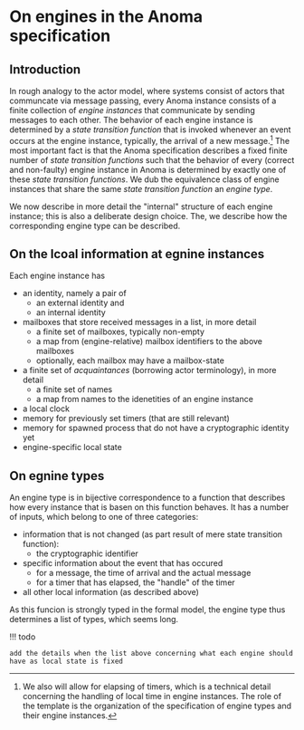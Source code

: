 # On engines in the Anoma specification

## Introduction

In rough analogy to the actor model,
where systems consist of actors that communcate via message passing,
every Anoma instance consists of a finite collection of
_engine instances_ that communicate by sending messages to each other.
The behavior of each engine instance
is determined by a _state transition function_ that is
invoked whenever an event occurs at the engine instance,
typically, the arrival of a new message.[^1]
The most important fact is that
the Anoma specification describes 
a fixed finite number of _state transition functions_ 
such that
the behavior of every (correct and non-faulty) engine instance in Anoma
is determined by exactly one of these _state transition functions_.
We dub the equivalence class of engine instances that share 
the same _state transition function_ an _engine type_.

We now describe in more detail the "internal" structure of
each engine instance; this is also a deliberate design choice.
The, we describe how the corresponding engine type can be described.

[^1]: We also will allow for elapsing of timers,
which is a technical detail concerning the handling of 
local time in engine instances.
The role of the template is the organization of 
the specification of engine types and their engine instances.

## On the lcoal information at egnine instances

Each engine instance has
- an identity, namely a pair of
  - an external identity and
  - an internal identity
- mailboxes that store received messages in a list, in more detail
  - a finite set of mailboxes, typically non-empty
  - a map from (engine-relative) mailbox identifiers to the above mailboxes
  - optionally, each mailbox may have a mailbox-state
- a finite set of _acquaintances_ (borrowing actor terminology), in more detail
  - a finite set of names
  - a map from names to the idenetities of an engine instance
- a local clock
- memory for previously set timers (that are still relevant)
- memory for spawned process that do not have a cryptographic identity yet
- engine-specific local state

## On egnine types

An engine type is in bijective correspondence to a function that
describes how every instance that is basen on this function behaves.
It has a number of inputs, which belong to one of three categories:

- information that is not changed (as part result of mere state transition function):
  - the cryptographic identifier
- specific information about the event that has occured
  - for a message, the time of arrival and the actual message
  - for a timer that has elapsed, the "handle" of the timer
- all other local information (as described above)

As this funcion is strongly typed in the formal model, 
the engine type thus determines a list of types, which seems long.

!!! todo

	add the details when the list above concerning what each engine should have as local state is fixed
